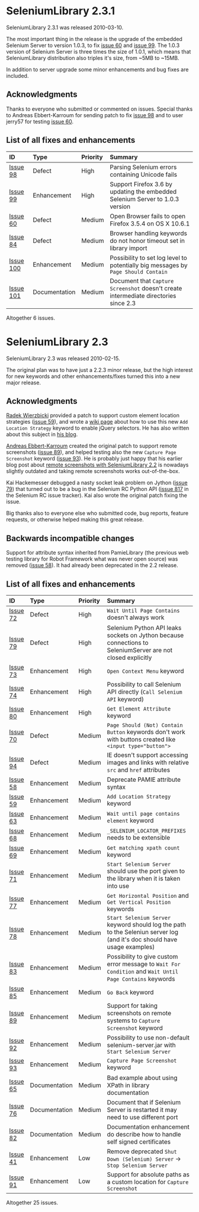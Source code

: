 


# SeleniumLibrary 2.3.1 #

SeleniumLibrary 2.3.1 was released 2010-03-10.

The most important thing in the release is the upgrade of the embedded
Selenium Server to version 1.0.3, to fix [issue 60](https://code.google.com/p/robotframework-seleniumlibrary/issues/detail?id=60) and [issue 99](https://code.google.com/p/robotframework-seleniumlibrary/issues/detail?id=99). The 1.0.3
version of Selenium Server is three times the size of 1.0.1, which means that
SeleniumLibrary distribution also triples it's size, from ~5MB to ~15MB.

In addition to server upgrade some minor enhancements and bug fixes are
included.

## Acknowledgments ##

Thanks to everyone who submitted or commented on issues. Special thanks to
Andreas Ebbert-Karroum for sending patch to fix [issue 98](https://code.google.com/p/robotframework-seleniumlibrary/issues/detail?id=98) and to user jerry57
for testing [issue 60](https://code.google.com/p/robotframework-seleniumlibrary/issues/detail?id=60).

## List of all fixes and enhancements ##

| **ID** | **Type** | **Priority** | **Summary** |
|:-------|:---------|:-------------|:------------|
| [Issue 98](https://code.google.com/p/robotframework-seleniumlibrary/issues/detail?id=98) | Defect | High | Parsing Selenium errors containing Unicode fails |
| [Issue 99](https://code.google.com/p/robotframework-seleniumlibrary/issues/detail?id=99) | Enhancement | High | Support Firefox 3.6 by updating the embedded Selenium Server to 1.0.3 version |
| [Issue 60](https://code.google.com/p/robotframework-seleniumlibrary/issues/detail?id=60) | Defect | Medium | Open Browser fails to open Firefox 3.5.4 on OS X 10.6.1 |
| [Issue 84](https://code.google.com/p/robotframework-seleniumlibrary/issues/detail?id=84) | Defect | Medium | Browser handling keywords do not honor timeout set in library import |
| [Issue 100](https://code.google.com/p/robotframework-seleniumlibrary/issues/detail?id=100) | Enhancement | Medium | Possibility to set log level to potentially big messages by `Page Should Contain` |
| [Issue 101](https://code.google.com/p/robotframework-seleniumlibrary/issues/detail?id=101) | Documentation | Medium | Document that `Capture Screenshot` doesn't create intermediate directories since 2.3 |

Altogether 6 issues.

# SeleniumLibrary 2.3 #

SeleniumLibrary 2.3 was released 2010-02-15.

The original plan was to have just a 2.2.3 minor release, but the high interest for new keywords and other enhancements/fixes turned this into a new major release.

## Acknowledgments ##

[Radek Wierzbicki](http://radekw.com) provided a patch to support custom element location strategies ([issue 59](https://code.google.com/p/robotframework-seleniumlibrary/issues/detail?id=59)), and wrote a [wiki page](jQueryElementSelectors.md) about how to use this new `Add Location Strategy` keyword to enable jQuery selectors. He has also written about this subject in [his blog](http://radekw.com/blog/2009/11/03/jquery-selectors-in-selenium).

[Andreas Ebbert-Karroum](http://blogs.karroum.de/andreas) created the original patch to support remote screenshots ([issue 89](https://code.google.com/p/robotframework-seleniumlibrary/issues/detail?id=89)), and helped testing also the new `Capture Page Screenshot` keyword ([issue 93](https://code.google.com/p/robotframework-seleniumlibrary/issues/detail?id=93)). He is probably just happy that his earlier blog post about [remote screenshots with SeleniumLibrary 2.2](http://blog.codecentric.de/en/2010/02/remote-screenshots-mit-selenium-und-dem-robot-framework/) is nowadays slightly outdated and taking remote screenshots works out-of-the-box.

Kai Hackemesser debugged a nasty socket leak problem on Jython ([issue 79](https://code.google.com/p/robotframework-seleniumlibrary/issues/detail?id=79)) that turned out to be a bug in the Selenium RC Python API ([issue 817](http://jira.openqa.org/browse/SRC-817) in the Selenium RC issue tracker). Kai also wrote the original patch fixing the issue.

Big thanks also to everyone else who submitted code, bug reports, feature requests, or otherwise helped making this great release.

## Backwards incompatible changes ##

Support for attribute syntax inherited from PamieLibrary (the previous web testing library for Robot Framework what was never open source) was removed ([issue 58](https://code.google.com/p/robotframework-seleniumlibrary/issues/detail?id=58)). It had already been deprecated in the 2.2 release.

## List of all fixes and enhancements ##

| **ID** | **Type** | **Priority** | **Summary** |
|:-------|:---------|:-------------|:------------|
| [Issue 72](https://code.google.com/p/robotframework-seleniumlibrary/issues/detail?id=72) | Defect | High | `Wait Until Page Contains` doesn't always work |
| [Issue 79](https://code.google.com/p/robotframework-seleniumlibrary/issues/detail?id=79) | Defect | High | Selenium Python API leaks sockets on Jython because connections to SeleniumServer are not closed explicitly |
| [Issue 73](https://code.google.com/p/robotframework-seleniumlibrary/issues/detail?id=73) | Enhancement | High | `Open Context Menu` keyword |
| [Issue 74](https://code.google.com/p/robotframework-seleniumlibrary/issues/detail?id=74) | Enhancement | High | Possibility to call Selenium API directly (`Call Selenium API` keyword) |
| [Issue 80](https://code.google.com/p/robotframework-seleniumlibrary/issues/detail?id=80) | Enhancement | High | `Get Element Attribute` keyword |
| [Issue 70](https://code.google.com/p/robotframework-seleniumlibrary/issues/detail?id=70) | Defect | Medium | `Page Should (Not) Contain Button` keywords don't work with buttons created like `<input type="button">` |
| [Issue 94](https://code.google.com/p/robotframework-seleniumlibrary/issues/detail?id=94) | Defect | Medium | IE doesn't support accessing images and links with relative `src` and `href` attributes |
| [Issue 58](https://code.google.com/p/robotframework-seleniumlibrary/issues/detail?id=58) | Enhancement | Medium | Deprecate PAMIE attribute syntax |
| [Issue 59](https://code.google.com/p/robotframework-seleniumlibrary/issues/detail?id=59) | Enhancement | Medium | `Add Location Strategy` keyword |
| [Issue 63](https://code.google.com/p/robotframework-seleniumlibrary/issues/detail?id=63) | Enhancement | Medium | `Wait until page contains element` keyword |
| [Issue 68](https://code.google.com/p/robotframework-seleniumlibrary/issues/detail?id=68) | Enhancement | Medium | `_SELENIUM_LOCATOR_PREFIXES` needs to be extensible |
| [Issue 69](https://code.google.com/p/robotframework-seleniumlibrary/issues/detail?id=69) | Enhancement | Medium | `Get matching xpath count` keyword |
| [Issue 71](https://code.google.com/p/robotframework-seleniumlibrary/issues/detail?id=71) | Enhancement | Medium | `Start Selenium Server` should use the port given to the library when it is taken into use |
| [Issue 77](https://code.google.com/p/robotframework-seleniumlibrary/issues/detail?id=77) | Enhancement | Medium | `Get Horizontal Position` and `Get Vertical Position` keywords |
| [Issue 78](https://code.google.com/p/robotframework-seleniumlibrary/issues/detail?id=78) | Enhancement | Medium | `Start Selenium Server` keyword should log the path to the Seleniun server log (and it's doc should have usage examples) |
| [Issue 83](https://code.google.com/p/robotframework-seleniumlibrary/issues/detail?id=83) | Enhancement | Medium | Possibility to give custom error message to `Wait For Condition` and `Wait Until Page Contains` keywords |
| [Issue 85](https://code.google.com/p/robotframework-seleniumlibrary/issues/detail?id=85) | Enhancement | Medium | `Go Back` keyword |
| [Issue 89](https://code.google.com/p/robotframework-seleniumlibrary/issues/detail?id=89) | Enhancement | Medium | Support for taking screenshots on remote systems to `Capture Screenshot` keyword |
| [Issue 92](https://code.google.com/p/robotframework-seleniumlibrary/issues/detail?id=92) | Enhancement | Medium | Possibility to use non-default selenium-server.jar with `Start Selenium Server` |
| [Issue 93](https://code.google.com/p/robotframework-seleniumlibrary/issues/detail?id=93) | Enhancement | Medium | `Capture Page Screenshot` keyword |
| [Issue 65](https://code.google.com/p/robotframework-seleniumlibrary/issues/detail?id=65) | Documentation | Medium | Bad example about using XPath in library documentation |
| [Issue 76](https://code.google.com/p/robotframework-seleniumlibrary/issues/detail?id=76) | Documentation | Medium | Document that if Selenium Server is restarted it may need to use different port |
| [Issue 82](https://code.google.com/p/robotframework-seleniumlibrary/issues/detail?id=82) | Documentation | Medium | Documentation enhancement do describe how to handle self signed certificates |
| [Issue 41](https://code.google.com/p/robotframework-seleniumlibrary/issues/detail?id=41) | Enhancement | Low | Remove deprecated `Shut Down (Selenium) Server` -> `Stop Selenium Server` |
| [Issue 91](https://code.google.com/p/robotframework-seleniumlibrary/issues/detail?id=91) | Enhancement | Low | Support for absolute paths as a custom location for `Capture Screenshot` |

Altogether 25 issues.